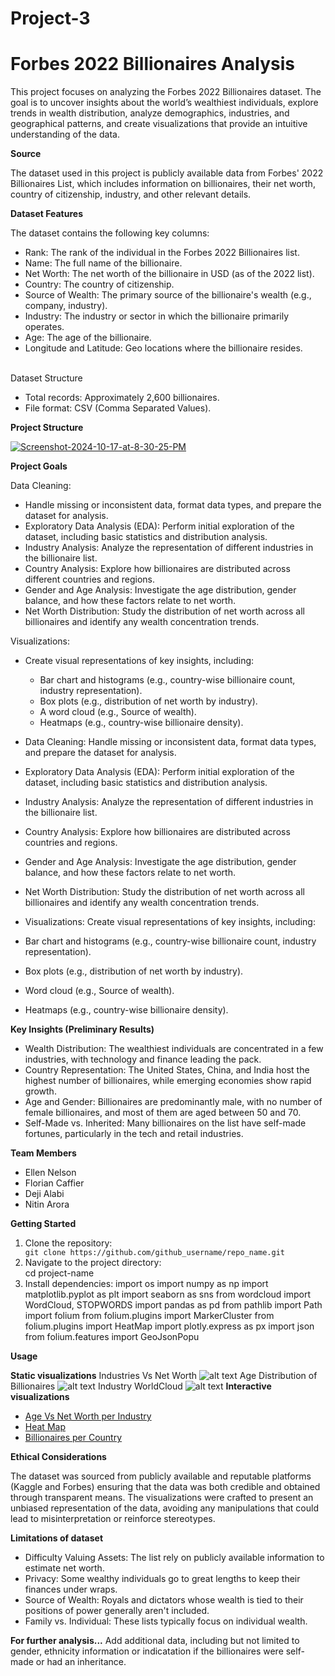 # Project-3

# Forbes 2022 Billionaires Analysis

This project focuses on analyzing the Forbes 2022 Billionaires dataset. The goal is to uncover insights about the world’s wealthiest individuals, explore trends in wealth distribution, analyze demographics, industries, and geographical patterns, and create visualizations that provide an intuitive understanding of the data.

**Source**

The dataset used in this project is publicly available data from Forbes' 2022 Billionaires List, which includes information on billionaires, their net worth, country of citizenship, industry, and other relevant details.

**Dataset Features**

The dataset contains the following key columns:

- Rank: The rank of the individual in the Forbes 2022 Billionaires list.<br>
- Name: The full name of the billionaire.<br>
- Net Worth: The net worth of the billionaire in USD (as of the 2022 list).<br>
- Country: The country of citizenship.<br>
- Source of Wealth: The primary source of the billionaire's wealth (e.g., company, industry).<br>
- Industry: The industry or sector in which the billionaire primarily operates.<br>
- Age: The age of the billionaire.<br>
- Longitude and Latitude: Geo locations where the billionaire resides.<br>
<br>
Dataset Structure<br>

- Total records: Approximately 2,600 billionaires.<br>
- File format: CSV (Comma Separated Values).<br>

**Project Structure**

<a href="https://ibb.co/ykCDC4b"><img src="https://i.ibb.co/Zgr3r2k/Screenshot-2024-10-17-at-8-30-25-PM.png" alt="Screenshot-2024-10-17-at-8-30-25-PM" border="0"></a>

**Project Goals**

Data Cleaning:
- Handle missing or inconsistent data, format data types, and prepare the dataset for analysis.<br>
- Exploratory Data Analysis (EDA): Perform initial exploration of the dataset, including basic statistics and distribution analysis.<br>
- Industry Analysis: Analyze the representation of different industries in the billionaire list.<br>
- Country Analysis: Explore how billionaires are distributed across different countries and regions.<br>
- Gender and Age Analysis: Investigate the age distribution, gender balance, and how these factors relate to net worth.<br>
- Net Worth Distribution: Study the distribution of net worth across all billionaires and identify any wealth concentration trends.<br>

Visualizations: <br>
- Create visual representations of key insights, including:<br>
  - Bar chart and histograms (e.g., country-wise billionaire count, industry representation).<br>
  - Box plots (e.g., distribution of net worth by industry).<br>
  - A word cloud (e.g., Source of wealth).<br>
  - Heatmaps (e.g., country-wise billionaire density).<br>

- Data Cleaning: Handle missing or inconsistent data, format data types, and prepare the dataset for analysis.<br>
- Exploratory Data Analysis (EDA): Perform initial exploration of the dataset, including basic statistics and distribution analysis.<br>
- Industry Analysis: Analyze the representation of different industries in the billionaire list.<br>
- Country Analysis: Explore how billionaires are distributed across countries and regions.<br>
- Gender and Age Analysis: Investigate the age distribution, gender balance, and how these factors relate to net worth.<br>
- Net Worth Distribution: Study the distribution of net worth across all billionaires and identify any wealth concentration trends.<br>
- Visualizations: Create visual representations of key insights, including:<br>
- Bar chart and histograms (e.g., country-wise billionaire count, industry representation).<br>
- Box plots (e.g., distribution of net worth by industry).<br>
- Word cloud (e.g., Source of wealth).<br>
- Heatmaps (e.g., country-wise billionaire density).<br>

**Key Insights (Preliminary Results)**

- Wealth Distribution: The wealthiest individuals are concentrated in a few industries, with technology and finance leading the pack.<br>
- Country Representation: The United States, China, and India host the highest number of billionaires, while emerging economies show rapid growth.<br>
- Age and Gender: Billionaires are predominantly male, with no number of female billionaires, and most of them are aged between 50 and 70.<br>
- Self-Made vs. Inherited: Many billionaires on the list have self-made fortunes, particularly in the tech and retail industries.<br>

**Team Members**

<ul>
  <li>Ellen Nelson</li>
  <li>Florian Caffier</li>
  <li>Deji Alabi</li>
  <li>Nitin Arora</li>
</ul>

**Getting Started**

1. Clone the repository:</li>
`git clone https://github.com/github_username/repo_name.git`
  2. Navigate to the project directory:</li>
cd project-name<br>
  3. Install dependencies:
import os
import numpy as np
import matplotlib.pyplot as plt
import seaborn as sns
from wordcloud import WordCloud, STOPWORDS
import pandas as pd
from pathlib import Path
import folium
from folium.plugins import MarkerCluster
from folium.plugins import HeatMap
import plotly.express as px
import json
from folium.features import GeoJsonPopu
</ul>

**Usage**


**Static visualizations**
Industries Vs Net Worth
![alt text](https://raw.githubusercontent.com/FloBeep/Project-3-Forbes-Billionaires/refs/heads/main/Images/IndustriesvsNetworth.jpeg?raw=true)
Age Distribution of Billionaires
![alt text](https://raw.githubusercontent.com/FloBeep/Project-3-Forbes-Billionaires/refs/heads/main/Images/agedistribution.jpeg?raw=true)
Industry WorldCloud
![alt text](https://raw.githubusercontent.com/FloBeep/Project-3-Forbes-Billionaires/refs/heads/main/Images/wordcloud.jpeg?raw=true)
**Interactive visualizations**

* <a href="https://flobeep.github.io/Project-3-Forbes-Billionaires/Html_Files/agevsworth_billionaires_map.html" title="Age Vs Net Worth per Industry">Age Vs Net Worth per Industry</a>
* <a href="https://flobeep.github.io/Project-3-Forbes-Billionaires/Html_Files/heatmap_billionaires_map.html" title="Heat Map">Heat Map</a>
* <a href="https://flobeep.github.io/Project-3-Forbes-Billionaires/Html_Files/mapwithtable.html" title="Billionaires per Country">Billionaires per Country</a>

**Ethical Considerations**

The dataset was sourced from publicly available and reputable platforms (Kaggle and Forbes) ensuring that the data was both credible and obtained through transparent means. The visualizations were crafted to present an unbiased representation of the data, avoiding any manipulations that could lead to misinterpretation or reinforce stereotypes. 

**Limitations of dataset**

* Difficulty Valuing Assets: The list rely on publicly available information to estimate net worth.<br>
* Privacy: Some wealthy individuals go to great lengths to keep their finances under wraps.<br>
* Source of Wealth: Royals and dictators whose wealth is tied to their positions of power generally aren't included. <br>
* Family vs. Individual: These lists typically focus on individual wealth.<br>

**For further analysis...**
Add additional data, including but not limited to gender, ethnicity information or indicatation if the billionaires were self-made or had an inheritance.

